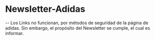 # Newsletter-Adidas

-- Los Links no funcionan, por métodos de seguridad de la página de adidas. Sin embargo, el propósito del Newsletter se cumple, el cual es informar.
